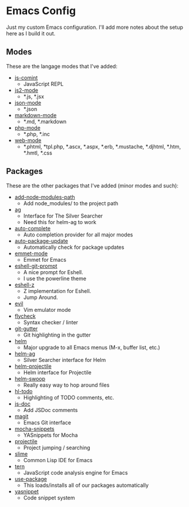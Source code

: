 # Emacs Config

Just my custom Emacs configuration. I'll add more notes about the setup here as I build it out.

## Modes

These are the langage modes that I've added:

- [js-comint](https://github.com/redguardtoo/js-comint)
  - JavaScript REPL
- [js2-mode](https://github.com/mooz/js2-mode)
  - *.js, *.jsx
- [json-mode](https://github.com/joshwnj/json-mode)
  - *.json
- [markdown-mode](https://jblevins.org/projects/markdown-mode/)
  - *.md, *.markdown
- [php-mode](https://github.com/ejmr/php-mode)
  - *.php, *.inc
- [web-mode](http://web-mode.org/)
  - *.phtml, *tpl.php, *.ascx, *.aspx, *.erb, *.mustache, *.djhtml, *.htm, *.hmtl, *.css

## Packages

These are the other packages that I've added (minor modes and such):

- [add-node-modules-path](https://github.com/codesuki/add-node-modules-path)
  - Add node_modules/ to the project path
- [ag](https://github.com/Wilfred/ag.el)
  - Interface for The Silver Searcher
  - Need this for helm-ag to work
- [auto-complete](https://github.com/auto-complete/auto-complete)
  - Auto completion provider for all major modes
- [auto-package-update](https://github.com/rranelli/auto-package-update.el)
  - Automatically check for package updates
- [emmet-mode](https://github.com/smihica/emmet-mode)
  - Emmet for Emacs
- [eshell-git-prompt](https://github.com/xuchunyang/eshell-git-prompt)
  - A nice prompt for Eshell.
  - I use the powerline theme
- [eshell-z](https://github.com/travisjeffery/eshell-z.el)
  - Z implementation for Eshell.
  - Jump Around.
- [evil](https://github.com/emacs-evil/evil)
  - Vim emulator mode
- [flycheck](http://www.flycheck.org/en/latest/)
  - Syntax checker / linter
- [git-gutter](https://github.com/syohex/emacs-git-gutter)
  - Git highlighting in the gutter
- [helm](https://emacs-helm.github.io/helm/)
  - Major upgrade to all Emacs menus (M-x, buffer list, etc.)
- [helm-ag](https://github.com/syohex/emacs-helm-ag)
  - Silver Searcher interface for Helm
- [helm-projectile](https://github.com/bbatsov/helm-projectile)
  - Helm interface for Projectile
- [helm-swoop](https://github.com/ShingoFukuyama/helm-swoop)
  - Really easy way to hop around files
- [hl-todo](https://github.com/tarsius/hl-todo)
  - Highlighting of TODO comments, etc.
- [js-doc](https://github.com/mooz/js-doc)
  - Add JSDoc comments
- [magit](https://magit.vc/)
  - Emacs Git interface
- [mocha-snippets](https://github.com/cowboyd/mocha-snippets.el)
  - YASnippets for Mocha
- [projectile](https://github.com/bbatsov/projectile)
  - Project jumping / searching
- [slime](https://common-lisp.net/project/slime/)
  - Common Lisp IDE for Emacs
- [tern](http://ternjs.net/)
  - JavaScript code analysis engine for Emacs
- [use-package](https://github.com/jwiegley/use-package)
  - This loads/installs all of our packages automatically
- [yasnippet](http://joaotavora.github.io/yasnippet/)
  - Code snippet system

